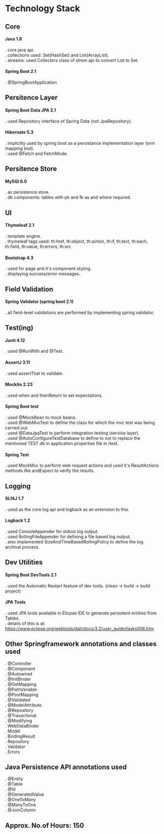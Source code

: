 # Technology Stack 

## Core
#### Java 1.8
 . core java api.  
 . collections used: Set(HashSet) and List(ArrayList).  
 . streams: used Collectors class of strem api to convert List to Set.
#### Spring Boot 2.1  
 . @SpringBootApplication

## Persitence Layer
#### Spring Boot Data JPA 2.1  
  . used Repository interface of Spring Data (not JpaRepository).  
#### Hibernate 5.3  
  . implicitly used by spring boot as a persistance implementation layer (orm mapping tool).  
  . used @Fetch and FetchMode.  

## Persitence Store
####  MySQl 8.0  
  . as persistence store.  
  . db components: tables with pk and fk as and where required.  

## UI
#### Thymeleaf 2.1  
  . template engine.  
  . thymeleaf tags used: th:href, th:object, th:action, th:if, th:text, th:each, th:field, th:value, th:errors, th:src  
#### Bootstrap 4.3  
  . used for page and it's component styling.  
  . displaying success/error messages.  

## Field Validation
#### Spring Validator (spring boot 2.1)  
  . all field-level validations are performed by implementing spring validator.  

## Test(ing)
#### Junit 4.12   
  . used @RunWith and @Test.  
#### AssertJ 3.11  
  . used assertThat to validate.  	
#### Mockito 2.23  
  . used when and thenReturn to set expectations.  
#### Spring Boot test  
  . used @MockBean to mock beans.  
  . used @WebMvcTest to define the class for which the mvc test was being carried out.  
  . used @DataJpaTest to perform integration testing (service layer).  
  . used @AutoConfigureTestDatabase to define to not to replace the mentioned TEST db in application.properties file in /test.  
#### Spring Test  
  . used MockMvc to perform web request actions and used it's ResultActions methods like andExpect to verify the results.   

## Logging
#### SLf4J 1.7  
  . used as the core log api and logback as an extension to this.  
#### Logback 1.2  
  . used ConsoleAppender for stdout log output.  
  . used RollingFileAppender for defining a file based log output.  
  . also implemented SizeAndTimeBasedRollingPolicy to define the log archival process.   	  

## Dev Utilities
#### Spring Boot DevTools 2.1  
  . used the Automatic Restart feature of dev tools. (clean -> build ->  build project)  
#### JPA Tools
  . used JPA tools available in Elicpse IDE to generate persistent entities from Tables.  
  . details of this is at: https://www.eclipse.org/webtools/dali/docs/3.2/user_guide/tasks006.htm  

## Other Springframework annotations and classes used
  . @Controller  
  . @Component  
  . @Autowired  
  . @InitBinder  
  . @GetMapping  
  . @PathVariable  
  . @PostMapping  
  . @Validated  
  . @ModelAttribute  
  . @Repository  
  . @Trasactional  
  . @Modifying  
  . WebDataBinder  
  . Model  
  . BindingResult  
  . Repository  
  . Validator  
  . Errors   

## Java Persistence API annotations used
  . @Entity  
  . @Table  
  . @Id  
  . @GeneratedValue  
  . @OneToMany  
  . @ManyToOne  
  . @JoinColumn 

## Approx. No.of Hours: 150 
